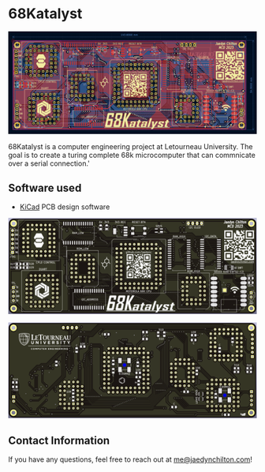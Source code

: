 # 68Katalyst

![68Katalyst PCB Design](/images/68Katalyst_PCB_Layers.png)

68Katalyst is a computer engineering project at Letourneau University. The goal is to create a turing complete 68k microcomputer that can commnicate over a serial connection.'

## Software used

- [KiCad](https://www.kicad.org/) PCB design software


![PCB Front Render](/images/68Katalyst_PCB_Front.png)


![PCB Back Render](/images/68Katalyst_PCB_Back.png)

## Contact Information

If you have any questions, feel free to reach out at me@jaedynchilton.com!
